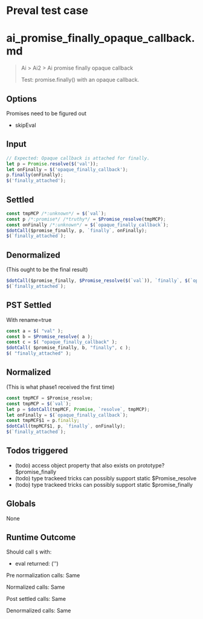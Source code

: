 # Preval test case

# ai_promise_finally_opaque_callback.md

> Ai > Ai2 > Ai promise finally opaque callback
>
> Test: promise.finally() with an opaque callback.

## Options

Promises need to be figured out
- skipEval

## Input

`````js filename=intro
// Expected: Opaque callback is attached for finally.
let p = Promise.resolve($('val'));
let onFinally = $('opaque_finally_callback');
p.finally(onFinally);
$('finally_attached');
`````


## Settled


`````js filename=intro
const tmpMCP /*:unknown*/ = $(`val`);
const p /*:promise*/ /*truthy*/ = $Promise_resolve(tmpMCP);
const onFinally /*:unknown*/ = $(`opaque_finally_callback`);
$dotCall($promise_finally, p, `finally`, onFinally);
$(`finally_attached`);
`````


## Denormalized
(This ought to be the final result)

`````js filename=intro
$dotCall($promise_finally, $Promise_resolve($(`val`)), `finally`, $(`opaque_finally_callback`));
$(`finally_attached`);
`````


## PST Settled
With rename=true

`````js filename=intro
const a = $( "val" );
const b = $Promise_resolve( a );
const c = $( "opaque_finally_callback" );
$dotCall( $promise_finally, b, "finally", c );
$( "finally_attached" );
`````


## Normalized
(This is what phase1 received the first time)

`````js filename=intro
const tmpMCF = $Promise_resolve;
const tmpMCP = $(`val`);
let p = $dotCall(tmpMCF, Promise, `resolve`, tmpMCP);
let onFinally = $(`opaque_finally_callback`);
const tmpMCF$1 = p.finally;
$dotCall(tmpMCF$1, p, `finally`, onFinally);
$(`finally_attached`);
`````


## Todos triggered


- (todo) access object property that also exists on prototype? $promise_finally
- (todo) type trackeed tricks can possibly support static $Promise_resolve
- (todo) type trackeed tricks can possibly support static $promise_finally


## Globals


None


## Runtime Outcome


Should call `$` with:
 - eval returned: ('<skipped by option>')

Pre normalization calls: Same

Normalized calls: Same

Post settled calls: Same

Denormalized calls: Same
